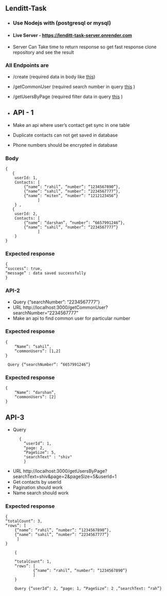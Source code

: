 ## Lenditt-Task

- ### Use Nodejs with (postgresql or mysql) 

- #### Live Server - https://lenditt-task-server.onrender.com
- Server Can Take time to return response so get fast response clone repository and see the result 
 
### All Endpoints are 
- /create (required data in body like [this](#Body))
- /getCommonUser (required search number in query [this](#API-2)  )
- /getUsersByPage (required filter data in query [this](#API-3)  )


- ## API - 1 
- Make an api where user’s contact get sync in one table 
- Duplicate contacts can not get saved in database
- Phone numbers should be encrypted in database

### Body
```
{
   { 
    userId: 1, 
    Contacts: [
        {“name”: “rahil”, “number”: “1234567890”},
        {“name”: “sahil”, “number”: “2234567777”},
        {“name”: “miten”, “number”: “1212123456”}
              ] 
    } , 
   {   
    userId: 2, 
    Contacts: [
        {“name”: “darshan”, “number”: “6657991246”},
        {“name”: “sahil”, “number”: “2234567777”}
              ]         
    } 
}
```
### Expected response 
```
{ 
“success”: true, 
“message” : data saved successfully
} 
```

### API-2 
- Query {“searchNumber”: “2234567777”} 
- URL http://localhost:3000/getCommonUser?searchNumber=“2234567777”
- Make an api to find common user for particular number 
 
 ### Expected response 
```
{ 
    “Name”: “sahil”, 
    “commonUsers”: [1,2] 
} 
```

```
 Query {“searchNumber”: “6657991246”}
```

### Expected response 
```
{ 
    “Name”: “darshan”, 
    “commonUsers”: [2] 
}
```

## API-3 
- Query
```     
      {
        “userId”: 1, 
        “page: 2, 
        “PageSize”: 5,
        "searchText" : "shiv"
        } 
```
- URL  http://localhost:3000/getUsersByPage?searchText=shiv&page=2&pageSize=5&userId=1
- Get contacts by userId 
- Pagination should work 
- Name search should work 

### Expected response 
```
{ 
“totalCount”: 3, 
“rows”: [ 
    {“name”: “rahil”, “number”: “1234567890”},
    {“name”: “sahil”, “number”: “2234567777”} 
     ] 
} 
```
```
    { 
    
    “totalCount”: 1, 
    “rows”: [ 
            {“name”: “rahil”, “number”: “1234567890”} 
            ] 
    } 
```


```
    Query {“userId”: 2, “page: 1, “PageSize”: 2 ,”searchText: “rah”} 
```


